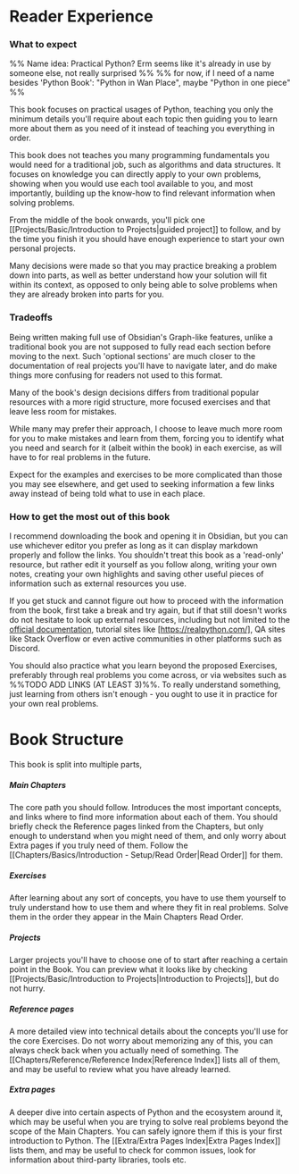 # Reader Experience

### What to expect
%% Name idea: Practical Python? Erm seems like it's already in use by someone else, not really surprised %%
%% for now, if I need of a name besides 'Python Book': "Python in Wan Place", maybe "Python in one piece" %%

This book focuses on practical usages of Python, teaching you only the minimum details you'll require about each topic then guiding you to learn more about them as you need of it instead of teaching you everything in order.

This book does not teaches you many programming fundamentals you would need for a traditional job, such as algorithms and data structures. It focuses on knowledge you can directly apply to your own problems, showing when you would use each tool available to you, and most importantly, building up the know-how to find relevant information when solving problems.

From the middle of the book onwards, you'll pick one [[Projects/Basic/Introduction to Projects|guided project]] to follow, and by the time you finish it you should have enough experience to start your own personal projects.

Many decisions were made so that you may practice breaking a problem down into parts, as well as better understand how your solution will fit within its context, as opposed to only being able to solve problems when they are already broken into parts for you.

### Tradeoffs

Being written making full use of Obsidian's Graph-like features, unlike a traditional book you are not supposed to fully read each section before moving to the next. Such 'optional sections' are much closer to the documentation of real projects you'll have to navigate later, and do make things more confusing for readers not used to this format.

Many of the book's design decisions differs from traditional popular resources with a more rigid structure, more focused exercises and that leave less room for mistakes.

While many may prefer their approach, I choose to leave much more room for you to make mistakes and learn from them, forcing you to identify what you need and search for it (albeit within the book) in each exercise, as will have to for real problems in the future.

Expect for the examples and exercises to be more complicated than those you may see elsewhere, and get used to seeking information a few links away instead of being told what to use in each place.

### How to get the most out of this book

I recommend downloading the book and opening it in Obsidian, but you can use whichever editor you prefer as long as it can display markdown properly and follow the links. You shouldn't treat this book as a 'read-only' resource, but rather edit it yourself as you follow along, writing your own notes, creating your own highlights and saving other useful pieces of information such as external resources you use.

If you get stuck and cannot figure out how to proceed with the information from the book, first take a break and try again, but if that still doesn't works do not hesitate to look up external resources, including but not limited to the [official documentation](https://www.python.org/), tutorial sites like [https://realpython.com/], QA sites like Stack Overflow or even active communities in other platforms such as Discord. 

You should also practice what you learn beyond the proposed Exercises, preferably through real problems you come across, or via websites such as %%TODO ADD LINKS (AT LEAST 3)%%. To really understand something, just learning from others isn't enough - you ought to use it in practice for your own real problems.


# Book Structure
This book is split into multiple parts,

##### Main Chapters
The core path you should follow. Introduces the most important concepts, and links where to find more information about each of them. You should briefly check the Reference pages linked from the Chapters, but only enough to understand when you might need of them, and only worry about Extra pages if you truly need of them.
Follow the [[Chapters/Basics/Introduction - Setup/Read Order|Read Order]] for them.

##### Exercises
After learning about any sort of concepts, you have to use them yourself to truly understand how to use them and where they fit in real problems.
Solve them in the order they appear in the Main Chapters Read Order.

##### Projects
Larger projects you'll have to choose one of to start after reaching a certain point in the Book.
You can preview what it looks like by checking [[Projects/Basic/Introduction to Projects|Introduction to Projects]], but do not hurry.

##### Reference pages
A more detailed view into technical details about the concepts you'll use for the core Exercises. Do not worry about memorizing any of this, you can always check back when you actually need of something.
The [[Chapters/Reference/Reference Index|Reference Index]] lists all of them, and may be useful to review what you have already learned.

##### Extra pages
A deeper dive into certain aspects of Python and the ecosystem around it, which may be useful when you are trying to solve real problems beyond the scope of the Main Chapters. You can safely ignore them if this is your first introduction to Python.
The [[Extra/Extra Pages Index|Extra Pages Index]] lists them, and may be useful to check for common issues, look for information about third-party libraries, tools etc.
